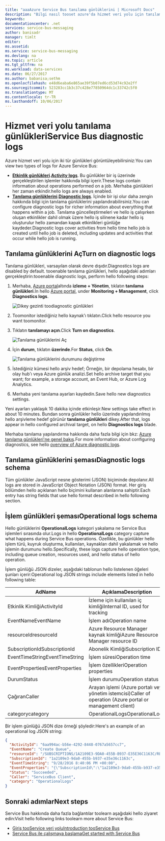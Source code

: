 ```yaml
---
title: "aaaAzure Service Bus tanılama günlüklerini | Microsoft Docs"
description: "Bilgi nasıl tooset azure'da hizmet veri yolu için tanılama günlüklerini ayarlama."
keywords: 
documentationcenter: .net
services: service-bus-messaging
author: banisadr
manager: timlt
editor: 
ms.assetid: 
ms.service: service-bus-messaging
ms.devlang: na
ms.topic: article
ms.tgt_pltfrm: na
ms.workload: data-services
ms.date: 06/27/2017
ms.author: babanisa;sethm
ms.openlocfilehash: e48d6eaba6e865ae39f5b07ed6cd53d74c92e2ff
ms.sourcegitcommit: 523283cc1b3c37c428e77850964dc1c33742c5f0
ms.translationtype: MT
ms.contentlocale: tr-TR
ms.lasthandoff: 10/06/2017
---
```

# <a name="service-bus-diagnostic-logs"></a><span data-ttu-id="01748-103">Hizmet veri yolu tanılama günlükleri</span><span class="sxs-lookup"><span data-stu-id="01748-103">Service Bus diagnostic logs</span></span>

<span data-ttu-id="01748-104">Azure hizmet veri yolu için iki tür günlükleri görüntüleyebilirsiniz:</span><span class="sxs-lookup"><span data-stu-id="01748-104">You can view two types of logs for Azure Service Bus:</span></span>
* <span data-ttu-id="01748-105">**[Etkinlik günlükleri](../monitoring-and-diagnostics/monitoring-overview-activity-logs.md)**.</span><span class="sxs-lookup"><span data-stu-id="01748-105">**[Activity logs](../monitoring-and-diagnostics/monitoring-overview-activity-logs.md)**.</span></span> <span data-ttu-id="01748-106">Bu günlükler bir iş üzerinde gerçekleştirilen işlemler hakkında bilgi içerir.</span><span class="sxs-lookup"><span data-stu-id="01748-106">These logs contain information about operations performed on a job.</span></span> <span data-ttu-id="01748-107">Merhaba günlükleri her zaman etkindir.</span><span class="sxs-lookup"><span data-stu-id="01748-107">hello logs are always enabled.</span></span>
* <span data-ttu-id="01748-108">**[Tanılama günlüklerini](../monitoring-and-diagnostics/monitoring-overview-of-diagnostic-logs.md)**.</span><span class="sxs-lookup"><span data-stu-id="01748-108">**[Diagnostic logs](../monitoring-and-diagnostics/monitoring-overview-of-diagnostic-logs.md)**.</span></span> <span data-ttu-id="01748-109">İçinde bir işi olur daha zengin hakkında bilgi için tanılama günlüklerini yapılandırabilirsiniz.</span><span class="sxs-lookup"><span data-stu-id="01748-109">You can configure diagnostic logs for richer information about everything that happens within a job.</span></span> <span data-ttu-id="01748-110">Tanılama güncelleştirmeleri ve hello iş çalışırken oluşan etkinlikler dahil olmak üzere hello iş silinene kadar hello iş oluşturulur hello zamandan kapak etkinlikleri günlüğe kaydeder.</span><span class="sxs-lookup"><span data-stu-id="01748-110">Diagnostic logs cover activities from hello time hello job is created until hello job is deleted, including updates and activities that occur while hello job is running.</span></span>

## <a name="turn-on-diagnostic-logs"></a><span data-ttu-id="01748-111">Tanılama günlüklerini Aç</span><span class="sxs-lookup"><span data-stu-id="01748-111">Turn on diagnostic logs</span></span>

<span data-ttu-id="01748-112">Tanılama günlükleri, varsayılan olarak devre dışıdır.</span><span class="sxs-lookup"><span data-stu-id="01748-112">Diagnostics logs are disabled by default.</span></span> <span data-ttu-id="01748-113">tooenable tanılama günlükleri, hello aşağıdaki adımları gerçekleştirin:</span><span class="sxs-lookup"><span data-stu-id="01748-113">tooenable diagnostic logs, perform hello following steps:</span></span>

1.  <span data-ttu-id="01748-114">Merhaba, [Azure portal](https://portal.azure.com)altında **izleme + Yönetim**, tıklatın **tanılama günlükleri**.</span><span class="sxs-lookup"><span data-stu-id="01748-114">In hello [Azure portal](https://portal.azure.com), under **Monitoring + Management**, click **Diagnostics logs**.</span></span>

    ![Dikey gezinti toodiagnostic günlükleri](./media/service-bus-diagnostic-logs/image1.png)

2. <span data-ttu-id="01748-116">Toomonitor istediğiniz hello kaynak'ı tıklatın.</span><span class="sxs-lookup"><span data-stu-id="01748-116">Click hello resource you want toomonitor.</span></span>  

3.  <span data-ttu-id="01748-117">Tıklatın **tanılamayı açın**.</span><span class="sxs-lookup"><span data-stu-id="01748-117">Click **Turn on diagnostics**.</span></span>

    ![Tanılama günlüklerini Aç](./media/service-bus-diagnostic-logs/image2.png)

4.  <span data-ttu-id="01748-119">İçin **durum**, tıklatın **üzerinde**.</span><span class="sxs-lookup"><span data-stu-id="01748-119">For **Status**, click **On**.</span></span>

    ![Tanılama günlüklerini durumunu değiştirme](./media/service-bus-diagnostic-logs/image3.png)

5.  <span data-ttu-id="01748-121">İstediğiniz kümesi hello arşiv hedef; Örneğin, bir depolama hesabı, bir olay hub'ı veya Azure günlük analizi.</span><span class="sxs-lookup"><span data-stu-id="01748-121">Set hello archive target that you want; for example, a storage account, an Event Hub, or Azure Log Analytics.</span></span>

6.  <span data-ttu-id="01748-122">Merhaba yeni tanılama ayarları kaydedin.</span><span class="sxs-lookup"><span data-stu-id="01748-122">Save hello new diagnostics settings.</span></span>

<span data-ttu-id="01748-123">Yeni ayarları yaklaşık 10 dakika içinde etkinleşir.</span><span class="sxs-lookup"><span data-stu-id="01748-123">New settings take effect in about 10 minutes.</span></span> <span data-ttu-id="01748-124">Bundan sonra günlükler hello üzerinde yapılandırılmış hello arşivleme hedef görünür **tanılama günlükleri** dikey.</span><span class="sxs-lookup"><span data-stu-id="01748-124">After that, logs appear in hello configured archival target, on hello **Diagnostics logs** blade.</span></span>

<span data-ttu-id="01748-125">Merhaba tanılama yapılandırma hakkında daha fazla bilgi için bkz: [Azure tanılama günlükleri'ne genel bakış](../monitoring-and-diagnostics/monitoring-overview-of-diagnostic-logs.md).</span><span class="sxs-lookup"><span data-stu-id="01748-125">For more information about configuring diagnostics, see hello [overview of Azure diagnostic logs](../monitoring-and-diagnostics/monitoring-overview-of-diagnostic-logs.md).</span></span>

## <a name="diagnostic-logs-schema"></a><span data-ttu-id="01748-126">Tanılama günlüklerini şeması</span><span class="sxs-lookup"><span data-stu-id="01748-126">Diagnostic logs schema</span></span>

<span data-ttu-id="01748-127">Tüm günlükler JavaScript nesne gösterimi (JSON) biçiminde depolanır.</span><span class="sxs-lookup"><span data-stu-id="01748-127">All logs are stored in JavaScript Object Notation (JSON) format.</span></span> <span data-ttu-id="01748-128">Her giriş bölümden hello açıklanan hello biçimini kullanan alanlarına sahiptir.</span><span class="sxs-lookup"><span data-stu-id="01748-128">Each entry has string fields that use hello format described in hello following section.</span></span>

## <a name="operational-logs-schema"></a><span data-ttu-id="01748-129">İşlem günlükleri şeması</span><span class="sxs-lookup"><span data-stu-id="01748-129">Operational logs schema</span></span>

<span data-ttu-id="01748-130">Hello günlüklerini **OperationalLogs** kategori yakalama ne Service Bus işlemleri sırasında olur.</span><span class="sxs-lookup"><span data-stu-id="01748-130">Logs in hello **OperationalLogs** category capture what happens during Service Bus operations.</span></span> <span data-ttu-id="01748-131">Özellikle, bu günlükler hello işlem türü, kuyruk oluşturma, kullanılan, kaynakları dahil yakalamak ve hello işlemin durumunu hello.</span><span class="sxs-lookup"><span data-stu-id="01748-131">Specifically, these logs capture hello operation type, including queue creation, resources used, and hello status of hello operation.</span></span>

<span data-ttu-id="01748-132">İşlem günlüğü JSON dizeler, aşağıdaki tablonun hello listelenen öğeleri şunları içerir:</span><span class="sxs-lookup"><span data-stu-id="01748-132">Operational log JSON strings include elements listed in hello following table:</span></span>

<span data-ttu-id="01748-133">Ad</span><span class="sxs-lookup"><span data-stu-id="01748-133">Name</span></span> | <span data-ttu-id="01748-134">Açıklama</span><span class="sxs-lookup"><span data-stu-id="01748-134">Description</span></span>
------- | -------
<span data-ttu-id="01748-135">Etkinlik Kimliği</span><span class="sxs-lookup"><span data-stu-id="01748-135">ActivityId</span></span> | <span data-ttu-id="01748-136">İzleme için kullanılan iç kimliği</span><span class="sxs-lookup"><span data-stu-id="01748-136">Internal ID, used for tracking</span></span>
<span data-ttu-id="01748-137">EventName</span><span class="sxs-lookup"><span data-stu-id="01748-137">EventName</span></span> | <span data-ttu-id="01748-138">İşlem adı</span><span class="sxs-lookup"><span data-stu-id="01748-138">Operation name</span></span>           
<span data-ttu-id="01748-139">resourceId</span><span class="sxs-lookup"><span data-stu-id="01748-139">resourceId</span></span> | <span data-ttu-id="01748-140">Azure Resource Manager kaynak kimliği</span><span class="sxs-lookup"><span data-stu-id="01748-140">Azure Resource Manager resource ID</span></span>
<span data-ttu-id="01748-141">SubscriptionId</span><span class="sxs-lookup"><span data-stu-id="01748-141">SubscriptionId</span></span> | <span data-ttu-id="01748-142">Abonelik Kimliği</span><span class="sxs-lookup"><span data-stu-id="01748-142">Subscription ID</span></span>
<span data-ttu-id="01748-143">EventTimeString</span><span class="sxs-lookup"><span data-stu-id="01748-143">EventTimeString</span></span> | <span data-ttu-id="01748-144">İşlem süresi</span><span class="sxs-lookup"><span data-stu-id="01748-144">Operation time</span></span>
<span data-ttu-id="01748-145">EventProperties</span><span class="sxs-lookup"><span data-stu-id="01748-145">EventProperties</span></span> | <span data-ttu-id="01748-146">İşlem özellikleri</span><span class="sxs-lookup"><span data-stu-id="01748-146">Operation properties</span></span>
<span data-ttu-id="01748-147">Durum</span><span class="sxs-lookup"><span data-stu-id="01748-147">Status</span></span> | <span data-ttu-id="01748-148">İşlem durumu</span><span class="sxs-lookup"><span data-stu-id="01748-148">Operation status</span></span>
<span data-ttu-id="01748-149">Çağıran</span><span class="sxs-lookup"><span data-stu-id="01748-149">Caller</span></span> | <span data-ttu-id="01748-150">Arayan işlemi (Azure portalı veya yönetim istemcisi)</span><span class="sxs-lookup"><span data-stu-id="01748-150">Caller of operation (Azure portal or management client)</span></span>
<span data-ttu-id="01748-151">category</span><span class="sxs-lookup"><span data-stu-id="01748-151">category</span></span> | <span data-ttu-id="01748-152">OperationalLogs</span><span class="sxs-lookup"><span data-stu-id="01748-152">OperationalLogs</span></span>

<span data-ttu-id="01748-153">Bir işlem günlüğü JSON dize örneği şöyledir:</span><span class="sxs-lookup"><span data-stu-id="01748-153">Here's an example of an operational log JSON string:</span></span>

```json
{
  "ActivityId": "6aa994ac-b56e-4292-8448-0767a5657cc7",
  "EventName": "Create Queue",
  "resourceId": "/SUBSCRIPTIONS/1A2109E3-9DA0-455B-B937-E35E36C1163C/RESOURCEGROUPS/DEFAULT-SERVICEBUS-CENTRALUS/PROVIDERS/MICROSOFT.SERVICEBUS/NAMESPACES/SHOEBOXEHNS-CY4001",
  "SubscriptionId": "1a2109e3-9da0-455b-b937-e35e36c1163c",
  "EventTimeString": "9/28/2016 8:40:06 PM +00:00",
  "EventProperties": "{\"SubscriptionId\":\"1a2109e3-9da0-455b-b937-e35e36c1163c\",\"Namespace\":\"shoeboxehns-cy4001\",\"Via\":\"https://shoeboxehns-cy4001.servicebus.windows.net/f8096791adb448579ee83d30e006a13e/?api-version=2016-07\",\"TrackingId\":\"5ee74c9e-72b5-4e98-97c4-08a62e56e221_G1\"}",
  "Status": "Succeeded",
  "Caller": "ServiceBus Client",
  "category": "OperationalLogs"
}
```

## <a name="next-steps"></a><span data-ttu-id="01748-154">Sonraki adımlar</span><span class="sxs-lookup"><span data-stu-id="01748-154">Next steps</span></span>

<span data-ttu-id="01748-155">Service Bus hakkında daha fazla bağlantılar toolearn aşağıdaki hello ziyaret edin:</span><span class="sxs-lookup"><span data-stu-id="01748-155">Visit hello following links toolearn more about Service Bus:</span></span>

* [<span data-ttu-id="01748-156">Giriş tooService veri yolu</span><span class="sxs-lookup"><span data-stu-id="01748-156">Introduction tooService Bus</span></span>](service-bus-messaging-overview.md)
* [<span data-ttu-id="01748-157">Service Bus ile çalışmaya başlama</span><span class="sxs-lookup"><span data-stu-id="01748-157">Get started with Service Bus</span></span>](service-bus-dotnet-get-started-with-queues.md)
